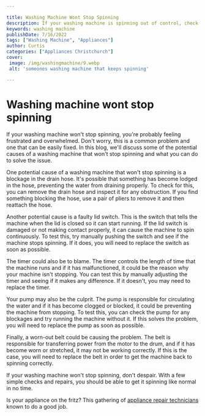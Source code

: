 ```yaml
---

title: Washing Machine Wont Stop Spinning
description: If your washing machine is spinning out of control, check out this post for help.
keywords: washing machine
publishDate: 7/16/2022
tags: ["Washing Machine", "Appliances"]
author: Curtis
categories: ["Appliances Christchurch"]
cover: 
 image: /img/washingmachine/9.webp
 alt: 'someones washing machine that keeps spinning'

---
```


# Washing machine wont stop spinning

If your washing machine won't stop spinning, you're probably feeling frustrated and overwhelmed. Don't worry, this is a common problem and one that can be easily fixed. In this blog, we'll discuss some of the potential causes of a washing machine that won't stop spinning and what you can do to solve the issue.

One potential cause of a washing machine that won't stop spinning is a blockage in the drain hose. It's possible that something has become lodged in the hose, preventing the water from draining properly. To check for this, you can remove the drain hose and inspect it for any obstruction. If you find something blocking the hose, use a pair of pliers to remove it and then reattach the hose.

Another potential cause is a faulty lid switch. This is the switch that tells the machine when the lid is closed so it can start running. If the lid switch is damaged or not making contact properly, it can cause the machine to spin continuously. To test this, try manually pushing the switch and see if the machine stops spinning. If it does, you will need to replace the switch as soon as possible.

The timer could also be to blame. The timer controls the length of time that the machine runs and if it has malfunctioned, it could be the reason why your machine isn't stopping. You can test this by manually adjusting the timer and seeing if it makes any difference. If it doesn't, you may need to replace the timer.

Your pump may also be the culprit. The pump is responsible for circulating the water and if it has become clogged or blocked, it could be preventing the machine from stopping. To test this, you can check the pump for any blockages and try running the machine without it. If this solves the problem, you will need to replace the pump as soon as possible.

Finally, a worn-out belt could be causing the problem. The belt is responsible for transferring power from the motor to the drum, and if it has become worn or stretched, it may not be working correctly. If this is the case, you will need to replace the belt in order to get the machine back to spinning correctly.

If your washing machine won't stop spinning, don't despair. With a few simple checks and repairs, you should be able to get it spinning like normal in no time.

Is your appliance on the fritz? This gathering of <a href="/pages/appliance-repair-technicians/">appliance repair technicians</a> known to do a good job.